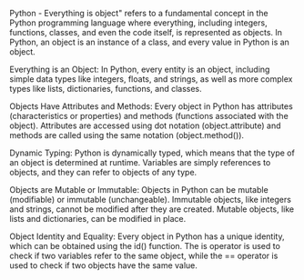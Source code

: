 Python - Everything is object" refers to a fundamental concept in the Python programming language where everything, including integers, functions, classes, and even the code itself, is represented as objects. In Python, an object is an instance of a class, and every value in Python is an object.


Everything is an Object: In Python, every entity is an object, including simple data types like integers, floats, and strings, as well as more complex types like lists, dictionaries, functions, and classes.

Objects Have Attributes and Methods: Every object in Python has attributes (characteristics or properties) and methods (functions associated with the object). Attributes are accessed using dot notation (object.attribute) and methods are called using the same notation (object.method()).

Dynamic Typing: Python is dynamically typed, which means that the type of an object is determined at runtime. Variables are simply references to objects, and they can refer to objects of any type.

Objects are Mutable or Immutable: Objects in Python can be mutable (modifiable) or immutable (unchangeable). Immutable objects, like integers and strings, cannot be modified after they are created. Mutable objects, like lists and dictionaries, can be modified in place.

Object Identity and Equality: Every object in Python has a unique identity, which can be obtained using the id() function. The is operator is used to check if two variables refer to the same object, while the == operator is used to check if two objects have the same value.
